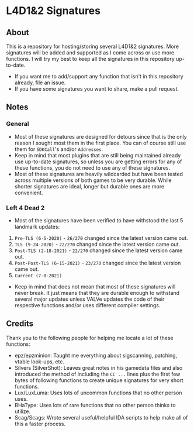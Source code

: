 # L4D1&2 Signatures

## About
This is a repository for hosting/storing several L4D1&2 signatures. More signatures will be added and supported as I come across or use more functions. I will try my best to keep all the signatures in this repository up-to-date.

- If you want me to add/support any function that isn't in this repository already, file an issue.
- If you have some signatures you want to share, make a pull request.

## Notes

### General
- Most of these signatures are designed for detours since that is the only reason I sought most them in the first place. You can of course still use them for `SDKCall`'s and/or `Addresses`.
- Keep in mind that most plugins that are still being maintained already use up-to-date signatures, so unless you are getting errors for any of these functions, you do not need to use any of these signatures.
- Most of these signatures are heavily wildcarded but have been tested across multiple versions of both games to be very durable. While shorter signatures are ideal, longer but durable ones are more convenient.

### Left 4 Dead 2
- Most of the signatures have been verified to have withstood the last 5 landmark updates:
1. `Pre-TLS (6-5-2020)` - `26/270` changed since the latest version came out.
2. `TLS (9-24-2020)` - `22/270` changed since the latest version came out.
3. `Post-TLS (2-18-2021)` - `22/270` changed since the latest version came out.
4. `Post-Post-TLS (6-15-2021)` - `23/270` changed since the latest version came out.
5. `Current (7-8-2021)`
- Keep in mind that does not mean that most of these signatures will never break. It just means that they are durable enough to withstand several major updates unless VALVe updates the code of their respective functions and/or uses different compiler settings.

## Credits
Thank you to the following people for helping me locate a lot of these functions:
- epz/epzminion: Taught me everything about sigscanning, patching, vtable look-ups, etc.
- Silvers (SilverShot): Leaves great notes in his gamedata files and also introduced the method of including the `CC ...` lines plus the first few bytes of following functions to create unique signatures for very short functions.
- Lux/LuxLuma: Uses lots of uncommon functions that no other person uses.
- BHaType: Uses lots of rare functions that no other person thinks to utilize.
- Scag/Scags: Wrote several useful/helpful IDA scripts to help make all of this a faster process.
